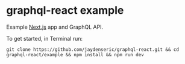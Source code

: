 # graphql-react example

Example [Next.js](https://npm.im/next) app and GraphQL API.

To get started, in Terminal run:

```shell
git clone https://github.com/jaydenseric/graphql-react.git && cd graphql-react/example && npm install && npm run dev
```
